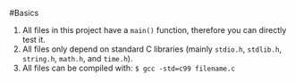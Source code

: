 #Basics

1. All files in this project have a `main()` function, therefore you can directly test it.
2. All files only depend on standard C libraries (mainly `stdio.h`, `stdlib.h`, `string.h`, `math.h`, and `time.h`).
3. All files can be compiled with: `$ gcc -std=c99 filename.c`
